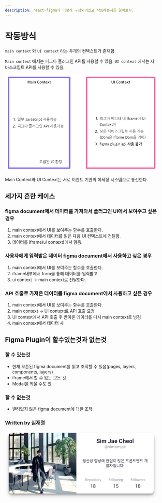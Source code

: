 ```yaml
---
description: react-figma가 어떻게 구성되어있고 작동하는지를 알아보자.
---
```


# 작동방식

`main context` 와 `UI context` 라는 두개의 컨텍스트가 존재함.

`Main context` 에서는 피그마 플러그인 API를 사용할 수 있음. `UI context` 에서는 자바스크립트 API를 사용할 수 있음.

![](../../.gitbook/assets/image%20%282%29.png)

Main Context와 UI Context는 서로 이벤트 기반의 메세징 시스템으로 통신한다.

## 세가지 흔한 케이스

### figma document에서 데이터를 가져와서 플러그인 UI에서 보여주고 싶은 경우

1. main context에서 UI를 보여주는 함수를 호출한다.
2. main context에서 데이터를 읽은 다음 UI 컨텍스트에 전달함.
3. 데이터를 iframe\(ui context\)에서 읽음.

### 사용자에게 입력받은 데이터 figma document에서 사용하고 싶은 경우

1. main context에서 UI를 보여주는 함수를 호출한다.
2. iframe내부에서 form을 통해 데이터를 입력받고
3. ui context -&gt; main context로 전달한다.

### API 호출로 가져온 데이터를 figma document에서 사용하고 싶은 경우

1. main context에서 UI를 보여주는 함수를 호출한다.
2. main context -&gt; UI context로 API 호출 요청
3. UI context에서 API 호출 후 받아온 데이터를 다시 main context로 넘김
4. main context에서 데이터 사

## Figma Plugin이 할수있는것과 없는것

### 할 수 있는것

* 현재 오픈된 figma document를 읽고 조작할 수 있음\(pages, layers, components, layers\)
* iframe에서 할 수 있는 모든 것
* Modal을 띄울 수도 있

### 할 수 없는것

* 열려있지 않은 figma document에 대한 조작



### [Written by 심재철](https://github.com/simsimjae)

![](../../.gitbook/assets/simsimjae.png)

